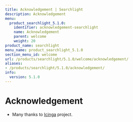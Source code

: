 ```yaml
---
title: Acknowledgement | Searchlight
description: Acknowledgement
menu:
  product_searchlight_5.1.0:
    identifier: acknowledgement-searchlight
    name: Acknowledgement
    parent: welcome
    weight: 20
product_name: searchlight
menu_name: product_searchlight_5.1.0
section_menu_id: welcome
url: /products/searchlight/5.1.0/welcome/acknowledgement/
aliases:
- /products/searchlight/5.1.0/acknowledgement/
info:
  version: 5.1.0
---
```


# Acknowledgement
 - Many thanks to [Icinga](https://www.icinga.com/) project.
